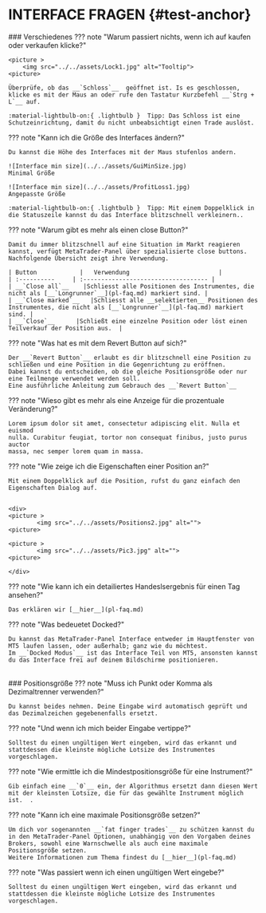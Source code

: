 # INTERFACE FRAGEN {#test-anchor}
<p id="com-faq"></p>
### Verschiedenes	 	 
??? note "Warum passiert nichts, wenn ich auf kaufen oder verkaufen klicke?" 

	
	<picture >
		<img src="../../assets/Lock1.jpg" alt="Tooltip">
    <picture>  
	
	Überprüfe, ob das __`Schloss`__  geöffnet ist. Is es geschlossen, klicke es mit der Maus an oder rufe den Tastatur Kurzbefehl __`Strg + L`__ auf.  
	
	:material-lightbulb-on:{ .lightbulb }  Tipp: Das Schloss ist eine Schutzeinrichtung, damit du nicht unbeabsichtigt einen Trade auslöst.
	
??? note "Kann ich die Größe des Interfaces ändern?"
	
	Du kannst die Höhe des Interfaces mit der Maus stufenlos andern. 
	
    ![Interface min size](../../assets/GuiMinSize.jpg)  
	Minimal Größe  
	
	![Interface min size](../../assets/ProfitLoss1.jpg)  
	Angepasste Größe 
	 
	:material-lightbulb-on:{ .lightbulb }  Tipp: Mit einem Doppelklick in die Statuszeile kannst du das Interface blitzschnell verkleinern..
	
??? note "Warum gibt es mehr als einen close Button?"

	Damit du immer blitzschnell auf eine Situation im Markt reagieren kannst, verfügt MetaTrader-Panel über spezialisierte close buttons.
	Nachfolgende Übersicht zeigt ihre Verwendung.
	
    | Button            |   Verwendung                         |
	| :----------     | :----------------------------------- |
	| __`Close all`__    |Schliesst alle Positionen des Instrumentes, die nicht als [__`Longrunner`__](pl-faq.md) markiert sind. |
	| __`Close marked`__   |Schliesst alle __selektierten__ Positionen des Instrumentes, die nicht als [__`Longrunner`__](pl-faq.md) markiert sind. |
	| __`Close`__      |Schließt eine einzelne Position oder löst einen Teilverkauf der Position aus.  |
	 

??? note "Was hat es mit dem Revert Button auf sich?"
	
    Der __`Revert Button`__ erlaubt es dir blitzschnell eine Position zu schließen und eine Position in die Gegenrichtung zu eröffnen.
	Dabei kannst du entscheiden, ob die gleiche Positionsgröße oder nur eine Teilmenge verwendet werden soll. 
	Eine ausführliche Anleitung zum Gebrauch des __`Revert Button`__  

	
??? note "Wieso gibt es mehr als eine Anzeige für die prozentuale Veränderung?"

    Lorem ipsum dolor sit amet, consectetur adipiscing elit. Nulla et euismod
    nulla. Curabitur feugiat, tortor non consequat finibus, justo purus auctor
    massa, nec semper lorem quam in massa.	
	
??? note "Wie zeige ich die Eigenschaften einer Position an?"

	Mit einem Doppelklick auf die Position, rufst du ganz einfach den Eigenschaften Dialog auf.  
	

	<div>
	<picture >
            <img src="../../assets/Positions2.jpg" alt="">
    <picture>  

	<picture >
            <img src="../../assets/Pic3.jpg" alt="">
    <picture>
		  
	</div>
	
??? note "Wie kann ich ein detailiertes Handeslsergebnis für einen Tag ansehen?"

    Das erklären wir [__hier__](pl-faq.md)		
	
??? note "Was bedeuetet Docked?"

    Du kannst das MetaTrader-Panel Interface entweder im Hauptfenster von MT5 laufen lassen, oder außerhalb; ganz wie du möchtest.
	Im __`Docked Modus`__ ist das Interface Teil von MT5, ansonsten kannst du das Interface frei auf deinem Bildschirme positionieren.

<br>
### Positionsgröße	 	 
??? note "Muss ich Punkt oder Komma als Dezimaltrenner verwenden?"

    Du kannst beides nehmen. Deine Eingabe wird automatisch geprüft und das Dezimalzeichen gegebenenfalls ersetzt.

??? note "Und wenn ich mich beider Eingabe vertippe?"

    Solltest du einen ungültigen Wert eingeben, wird das erkannt und stattdessen die kleinste mögliche Lotsize des Instrumentes vorgeschlagen.	 

??? note "Wie ermittle ich die Mindestpositionsgröße für eine Instrument?"

    Gib einfach eine __`0`__ ein, der Algorithmus ersetzt dann diesen Wert mit der kleinsten Lotsize, die für das gewählte Instrument möglich ist.	.	 
	 	 

??? note "Kann ich eine maximale Positionsgröße setzen?"

    Um dich vor sogenannten __`fat finger trades`__ zu schützen kannst du in den MetaTrader-Panel Optionen, unabhängig von den Vorgaben deines Brokers, sowohl eine Warnschwelle als auch eine maximale Positionsgröße setzen.
	Weitere Informationen zum Thema findest du [__hier__](pl-faq.md)

??? note "Was passiert wenn ich einen ungültigen Wert eingebe?"

    Solltest du einen ungültigen Wert eingeben, wird das erkannt und stattdessen die kleinste mögliche Lotsize des Instrumentes vorgeschlagen.	 
<br>

<br>
<br>	
<br>
<br>
<br>